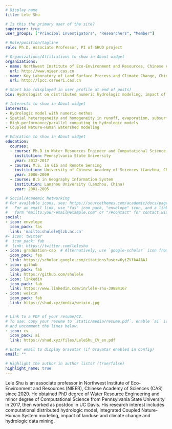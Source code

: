 ```yaml
---
# Display name
title: Lele Shu

# Is this the primary user of the site?
superuser: true
user_groups: ["Principal Investigators", "Researchers", "Member"]

# Role/position/tagline
role: Ph.D, Associate Professor, PI of SHUD project

# Organizations/Affiliations to show in About widget
organizations:
- name: Northwest Institute of Eco-Environment and Resources, Chinese Academy of Sciences
  url: http://www.nieer.cas.cn
- name: Key Laboratory of Land Surface Process and Climate Change, Chinese Academy of Sciences
  url: http://lpcc.careeri.cas.cn

# Short bio (displayed in user profile at end of posts)
bio: Hydrologist on distributed numeric hydrologic modeling, impact of landuse and climate change, Coupled Nature-Human-System and hydrologic data mining.

# Interests to show in About widget
interests:
- Hydrologic model with numeric methos
- Spatial heterogeneity and homogeneity in runoff, evaporation, subsurface fluxes and in their sensitivity to their controls
- High-performance/parallel computing in hydrologic models
- Coupled Nature-Human watershed modeling

# Education to show in About widget
education:
  courses:
  - course: Ph.D in Water Resources Engineer and Computational Science
    institution: Pennsylvania State University
    year: 2012-2017
  - course: M.S. in GIS and Remote Sensing
    institution: University of Chinese Academy of Sciences (Lanzhou, China)
    year: 2006-2009
  - course: B.S in Geography Information System
    institution: Lanzhou University (Lanzhou, China)
    year: 2001-2005

# Social/Academic Networking
# For available icons, see: https://sourcethemes.com/academic/docs/page-builder/#icons
#   For an email link, use "fas" icon pack, "envelope" icon, and a link in the
#   form "mailto:your-email@example.com" or "/#contact" for contact widget.
social:
- icon: envelope
  icon_pack: fas
  link: 'mailto:shulele@lzb.ac.cn'
#- icon: twitter
#  icon_pack: fab
#  link: https://twitter.com/leleshu
- icon: graduation-cap  # Alternatively, use `google-scholar` icon from `ai` icon pack
  icon_pack: fas
  link: https://scholar.google.com/citations?user=6yiZVfkAAAAJ
- icon: github
  icon_pack: fab
  link: https://github.com/shulele
- icon: linkedin
  icon_pack: fab
  link: https://www.linkedin.com/in/lele-shu-39884167
- icon: weixin
  icon_pack: fab
  link: https://shud.xyz/media/weixin.jpg


# Link to a PDF of your resume/CV.
# To use: copy your resume to `static/media/resume.pdf`, enable `ai` icons in `params.toml`,
# and uncomment the lines below.
- icon: cv
  icon_pack: ai
  link: https://shud.xyz/files/LeleShu_CV_en.pdf

# Enter email to display Gravatar (if Gravatar enabled in Config)
email: ""

# Highlight the author in author lists? (true/false)
highlight_name: true
---
```


Lele Shu is an associate professor in Northwest Institute of Eco-Environment and Resources (NIEER), Chinese Academy of Sciences (CAS) since 2020. He obtained PhD degree of Water Resource Engineering and minor degree of Computational Science from Pennsylvania State University in 2017, then worked as postdoc in UC Davis. His research interest includes computational distributed hydrologic model, integrated Coupled Nature-Human System modeling, impact of landuse and climate change and hydrologic data mining.
